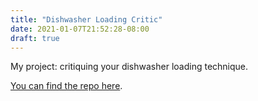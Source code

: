 ```yaml
---
title: "Dishwasher Loading Critic"
date: 2021-01-07T21:52:28-08:00
draft: true
---
```


My project: critiquing your dishwasher loading technique.

[You can find the repo here][0].

[0]: https://gitlab.com/saintaardvark/dishwasher_loading_critic
